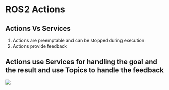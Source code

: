 # ROS2 Actions #
## Actions Vs Services ##
1) Actions are preemptable and can be stopped during execution
2) Actions provide feedback

## Actions use Services for handling the goal and the result and use Topics to handle the feedback ##

![]([https://github.com/Your_Repository_Name/Your_GIF_Name.gif](https://github.com/saurabhlanje/ROS2/blob/main/Actions/Action-SingleActionClient.gif))

